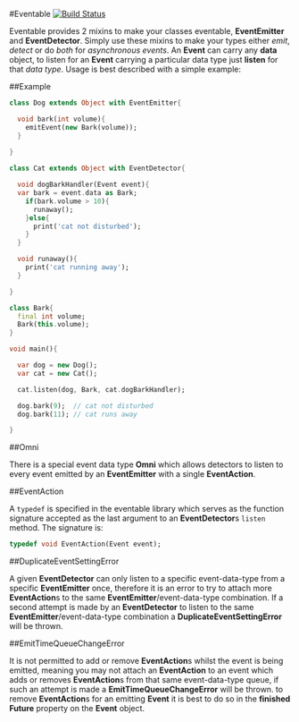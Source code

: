 #Eventable [![Build Status](https://drone.io/github.com/0xor1/eventable/status.png)](https://drone.io/github.com/0xor1/eventable/latest)

Eventable provides 2 mixins to make your classes eventable, **EventEmitter** and
**EventDetector**. Simply use these mixins to make your types either *emit*,
*detect* or do *both* for *asynchronous events*. An **Event** can carry any **data** object, 
to listen for an **Event** carrying a particular data type just **listen** for that
*data type*. Usage is best described with a simple example:

##Example

```dart
class Dog extends Object with EventEmitter{

  void bark(int volume){
    emitEvent(new Bark(volume));
  }
  
}

class Cat extends Object with EventDetector{

  void dogBarkHandler(Event event){
  var bark = event.data as Bark;
    if(bark.volume > 10){
      runaway();
    }else{
      print('cat not disturbed');
    }
  }

  void runaway(){
    print('cat running away');
  }

}

class Bark{
  final int volume;
  Bark(this.volume);
}

void main(){

  var dog = new Dog();
  var cat = new Cat();

  cat.listen(dog, Bark, cat.dogBarkHandler);

  dog.bark(9);  // cat not disturbed
  dog.bark(11); // cat runs away

}
```

##Omni

There is a special event data type **Omni** which allows detectors to listen to every event emitted
by an **EventEmitter** with a single **EventAction**.

##EventAction

A ```typedef``` is specified in the eventable library which
serves as the function signature accepted as the last argument to an **EventDetector**s
```listen``` method. The signature is:

```dart
typedef void EventAction(Event event);
```

##DuplicateEventSettingError

A given **EventDetector** can only listen to a specific event-data-type from a specific
**EventEmitter** once, therefore it is an error to try to attach more **EventAction**s
to the same **EventEmitter**/event-data-type combination. If a second attempt is made
by an **EventDetector** to listen to the same **EventEmitter**/event-data-type combination
a **DuplicateEventSettingError** will be thrown.

##EmitTimeQueueChangeError

It is not permitted to add or remove **EventAction**s whilst the event is being
emitted, meaning you may not attach an **EventAction** to an event which adds or
removes **EventAction**s from that same event-data-type queue, if such an attempt is made a 
**EmitTimeQueueChangeError** will be thrown. to remove **EventAction**s for an emitting **Event**
it is best to do so in the **finished** **Future** property on the **Event** object.